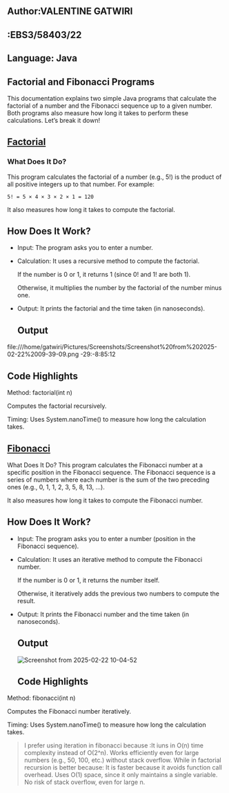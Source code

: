 ## Author:VALENTINE GATWIRI
##       :EBS3/58403/22
## Language: Java
## Factorial and Fibonacci Programs
This documentation explains two simple Java programs that calculate the factorial of a number and the Fibonacci sequence up to a given number. 
Both programs also measure how long it takes to perform these calculations. Let’s break it down!
## [Factorial](https://github.com/gatwirival/factorialandfibb/blob/main/src/factorial.java)
 ### What Does It Do?
 This program calculates the factorial of a number (e.g., 5!) is the product of all positive integers up to that number. For example:

`5! = 5 × 4 × 3 × 2 × 1 = 120`

It also measures how long it takes to compute the factorial.
## How Does It Work?
- Input: The program asks you to enter a number.

- Calculation: It uses a recursive method to compute the factorial.

   If the number is 0 or 1, it returns 1 (since 0! and 1! are both 1).

    Otherwise, it multiplies the number by the factorial of the number minus one.

- Output: It prints the factorial and the time taken (in nanoseconds).

  ## Output
file:///home/gatwiri/Pictures/Screenshots/Screenshot%20from%202025-02-22%2009-39-09.png
-29:-8:85:12
## Code Highlights
Method: factorial(int n)

Computes the factorial recursively.

Timing: Uses System.nanoTime() to measure how long the calculation takes.

## [Fibonacci](https://github.com/gatwirival/factorialandfibb/blob/main/src/fibonacci.java)
What Does It Do?
This program calculates the Fibonacci number at a specific position in the Fibonacci sequence. 
The Fibonacci sequence is a series of numbers where each number is the sum of the two preceding ones (e.g., 0, 1, 1, 2, 3, 5, 8, 13, ...).

It also measures how long it takes to compute the Fibonacci number.

 ## How Does It Work?
- Input: The program asks you to enter a number (position in the Fibonacci sequence).

- Calculation: It uses an iterative method to compute the Fibonacci number.

   If the number is 0 or 1, it returns the number itself.

  Otherwise, it iteratively adds the previous two numbers to compute the result.

- Output: It prints the Fibonacci number and the time taken (in nanoseconds).
  ## Output
  ![Screenshot from 2025-02-22 10-04-52](https://github.com/user-attachments/assets/6901e24e-033e-4eec-9ac2-24653c9747e4)
  
  ## Code Highlights
Method: fibonacci(int n)

Computes the Fibonacci number iteratively.

Timing: Uses System.nanoTime() to measure how long the calculation takes.

> I prefer using iteration in fibonacci because :It iuns in O(n) time complexity instead of O(2^n).
Works efficiently even for large numbers (e.g., 50, 100, etc.) without stack overflow.
> While in factorial recursion is better because: It is faster because it avoids function call overhead.
Uses O(1) space, since it only maintains a single variable.
No risk of stack overflow, even for large n.

